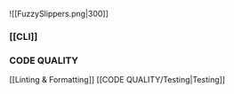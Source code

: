 ![[FuzzySlippers.png|300]]

### [[CLI]]
### CODE QUALITY

[[Linting & Formatting]]
[[CODE QUALITY/Testing|Testing]]
